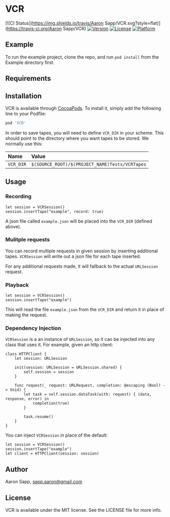 # VCR

[![CI Status](https://img.shields.io/travis/Aaron Sapp/VCR.svg?style=flat)](https://travis-ci.org/Aaron Sapp/VCR)
[![Version](https://img.shields.io/cocoapods/v/VCR.svg?style=flat)](https://cocoapods.org/pods/VCR)
[![License](https://img.shields.io/cocoapods/l/VCR.svg?style=flat)](https://cocoapods.org/pods/VCR)
[![Platform](https://img.shields.io/cocoapods/p/VCR.svg?style=flat)](https://cocoapods.org/pods/VCR)

## Example

To run the example project, clone the repo, and run `pod install` from the Example directory first.

## Requirements

## Installation

VCR is available through [CocoaPods](https://cocoapods.org). To install
it, simply add the following line to your Podfile:

```ruby
pod 'VCR'
```

In order to save tapes, you will need to define `VCR_DIR` in your scheme. This should point to the directory where you want tapes to be stored. We normally use this:

|Name|Value|
|:---|:----|
|`VCR_DIR`|`$(SOURCE_ROOT)/$(PROJECT_NAME)Tests/VCRTapes`|

<!-- TODO: Insert screenshot of xcode scheme -->

## Usage

### Recording
```
let session = VCRSession()
session.insertTape("example", record: true)
```

A json file called `example.json` will be placed into the `VCR_DIR` (defined above).

### Mulitple requests

You can record multiple requests in given session by inserting additional tapes. `VCRSession` will write out a json file for each tape inserted.

For any additional requests made, it will fallback to the actual `URLSession` request.

### Playback
```
let session = VCRSession()
session.insertTape("example")
```

This will read the file `example.json` from the `VCR_DIR` and return it in place of making the request. 

### Dependency Injection

`VCRSession` is a an instance of `URLSession`, so it can be injected into any class that uses it. For example, given an http client:
```
class HTTPClient {
    let session: URLSession

    init(session: URLSession = URLSession.shared) {
        self.session = session
    }

    func request(_ request: URLRequest, completion: @escaping (Bool) -> Void) {
        let task = self.session.dataTask(with: request) { (data, response, error) in
            completion(true)
        }

        task.resume()
    }
}
```

You can inject `VCRSession` in place of the default:
```
let session = VCRSession()
session.insertTape("example")
let client = HTTPClient(session: session)
```

## Author

Aaron Sapp, sapp.aaron@gmail.com

## License

VCR is available under the MIT license. See the LICENSE file for more info.
